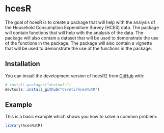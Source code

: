 
<!-- README.md is generated from README.Rmd. Please edit that file -->

# hcesR

<!-- badges: start -->
<!-- badges: end -->

The goal of hcesR is to create a package that will help with the
analysis of the Household Consumption Expenditure Survey (HCES) data.
The package will contain functions that will help with the analysis of
the data. The package will also contain a dataset that will be used to
demonstrate the use of the functions in the package. The package will
also contain a vignette that will be used to demonstrate the use of the
functions in the package.

## Installation

You can install the development version of hcesR2 from
[GitHub](https://github.com/) with:

``` r
# install.packages("devtools")
devtools::install_github("dzvoti/hcesNutR")
```

## Example

This is a basic example which shows you how to solve a common problem:

``` r
library(hcesNutR)
```
